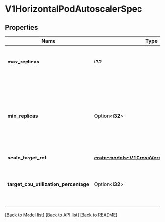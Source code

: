 # V1HorizontalPodAutoscalerSpec

## Properties

Name | Type | Description | Notes
------------ | ------------- | ------------- | -------------
**max_replicas** | **i32** | maxReplicas is the upper limit for the number of pods that can be set by the autoscaler; cannot be smaller than MinReplicas. | 
**min_replicas** | Option<**i32**> | minReplicas is the lower limit for the number of replicas to which the autoscaler can scale down.  It defaults to 1 pod.  minReplicas is allowed to be 0 if the alpha feature gate HPAScaleToZero is enabled and at least one Object or External metric is configured.  Scaling is active as long as at least one metric value is available. | [optional]
**scale_target_ref** | [**crate::models::V1CrossVersionObjectReference**](v1.CrossVersionObjectReference.md) |  | 
**target_cpu_utilization_percentage** | Option<**i32**> | targetCPUUtilizationPercentage is the target average CPU utilization (represented as a percentage of requested CPU) over all the pods; if not specified the default autoscaling policy will be used. | [optional]

[[Back to Model list]](../README.md#documentation-for-models) [[Back to API list]](../README.md#documentation-for-api-endpoints) [[Back to README]](../README.md)


